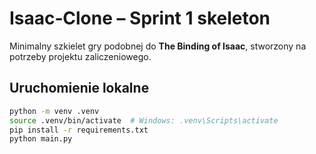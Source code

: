 # Isaac‑Clone – Sprint 1 skeleton

Minimalny szkielet gry podobnej do **The Binding of Isaac**, stworzony na potrzeby projektu zaliczeniowego.

## Uruchomienie lokalne
```bash
python -m venv .venv
source .venv/bin/activate  # Windows: .venv\Scripts\activate
pip install -r requirements.txt
python main.py